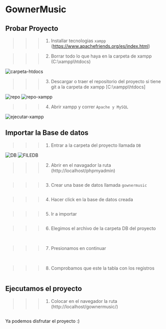 # GownerMusic

## Probar Proyecto

>>> 1) Installar tecnologias ```xampp``` (https://www.apachefriends.org/es/index.html)

>>> 2) Borrar todo lo que haya en la carpeta de xampp (C:\xampp\htdocs)
<img src="tuto/carpeta-htdocs.jpg" alt="carpeta-htdocs"/>

>>> 3) Descargar o traer el repositorio del proyecto si tiene git a la carpeta de xampp [C:\xampp\htdocs]
<img src="tuto/repo.JPG" alt="repo"/>

<img src="tuto/repo-xampp.JPG" alt="repo-xampp"/>

>>> 4) Abrir xampp y correr ```Apache y MySQL```
<img src="tuto/ejecutar-xampp.JPG" alt="ejecutar-xampp"/>


## Importar la Base de datos
>>> 1) Entrar a la carpeta del proyecto llamada ```DB```
<img src="tuto/DB.JPG" alt="DB"/>

<img src="tuto/FILEDB.JPG" alt="FILEDB"/>


>>> 2) Abrir en el navagador la ruta (http://localhost/phpmyadmin)
<img src="tuto/phpmyadmin.JPG" alt=""/>

>>> 3) Crear una base de datos llamada ```gownermusic```
<img src="tuto/crearDB.JPG" alt=""/>

>>> 4) Hacer click en la base de datos creada
<img src="tuto/entrar.JPG" alt=""/>

>>> 5) Ir a importar
<img src="tuto/importamos.JPG" alt=""/>

>>> 6) Elegimos el archivo de la carpeta DB del proyecto
<img src="tuto/elegir.JPG" alt=""/>

<img src="tuto/FILEDB.JPG" alt=""/>


>>> 7) Presionamos en continuar
<img src="tuto/tablaContinuar.JPG" alt=""/>

<img src="tuto/DBimportada.JPG" alt=""/>

>>> 8) Comprobamos que este la tabla con los registros
<img src="tuto/comprobar.JPG" alt=""/>


## Ejecutamos el proyecto
>>> 1) Colocar en el navegador la ruta (http://localhost/gownermusic/)
<img src="tuto/probamos.JPG" alt=""/>


Ya podemos disfrutar el proyecto :)

